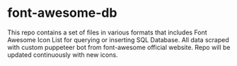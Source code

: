 # font-awesome-db

This repo contains a set of files in various formats that includes Font Awesome Icon List for querying or inserting SQL Database.
All data scraped with custom puppeteer bot from font-awesome official website.
Repo will be updated continuously with new icons.
